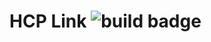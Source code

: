 # HCP Link ![build badge](https://github.com/hashicorp/hcp-link/actions/workflows/testing.yml/badge.svg?branch=main)

